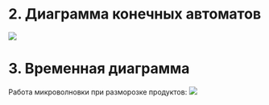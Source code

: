 # 2. Диаграмма конечных автоматов
![](https://github.com/LadaNikitina/CLI/blob/hw5/Final_State_Diagram.png)

# 3. Временная диаграмма
Работа микроволновки при разморозке продуктов:
![](https://github.com/LadaNikitina/CLI/blob/hw5/Временная%20диаграмма.jpg)
